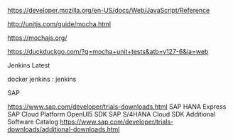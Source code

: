 https://developer.mozilla.org/en-US/docs/Web/JavaScript/Reference

http://unitjs.com/guide/mocha.html

https://mochajs.org/

https://duckduckgo.com/?q=mocha+unit+tests&atb=v127-6&ia=web

Jenkins Latest

docker jenkins : jenkins

SAP

https://www.sap.com/developer/trials-downloads.html
SAP HANA Express
SAP Cloud Platform
OpenUI5 SDK
SAP S/4HANA Cloud SDK
Additional Software Catalog
https://www.sap.com/developer/trials-downloads/additional-downloads.html